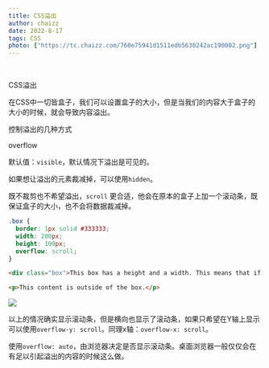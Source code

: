 ```yaml
---
title: CSS溢出
author: chaizz
date: 2022-8-17
tags: CSS
photo: ["https://tc.chaizz.com/760e75941d1511edb5630242ac190002.png"]
---
```


​          

<!--more-->

CSS溢出

在CSS中一切皆盒子，我们可以设置盒子的大小，但是当我们的内容大于盒子的大小的时候，就会导致内容溢出。

控制溢出的几种方式

overflow

默认值：`visible`，默认情况下溢出是可见的。

如果想让溢出的元素裁减掉，可以使用`hidden`。

既不裁剪也不希望溢出，`scroll` 更合适，他会在原本的盒子上加一个滚动条，既保证盒子的大小，也不会将数据裁减掉。

```css
.box {
  border: 1px solid #333333;
  width: 200px;
  height: 100px;
  overflow: scroll;
}
```

```html
<div class="box">This box has a height and a width. This means that if there is too much content to be displayed within the assigned height, there will be an overflow situation. If overflow is set to hidden then any overflow will not be visible.</div>

<p>This content is outside of the box.</p>
```

![](https://tc.chaizz.com/tc/Snipaste_2022-08-18_14-22-00.png)

以上的情况确实显示滚动条，但是横向也显示了滚动条，如果只希望在Y轴上显示可以使用`overflow-y: scroll`。同理x轴：`overflow-x: scroll`。

使用`overflow: auto`，由浏览器决定是否显示滚动条。桌面浏览器一般仅仅会在有足以引起溢出的内容的时候这么做。













































